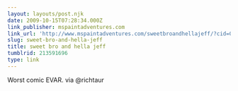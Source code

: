 ```yaml
---
layout: layouts/post.njk
date: 2009-10-15T07:28:34.000Z
link_publisher: mspaintadventures.com
link_url: 'http://www.mspaintadventures.com/sweetbroandhellajeff/?cid=001.jpg'
slug: sweet-bro-and-hella-jeff
title: sweet bro and hella jeff
tumblrid: 213591696
type: link
---
```

<p>Worst comic EVAR. via @richtaur</p>
